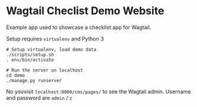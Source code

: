# Wagtail Checlist Demo Website

Example app used to showcase a checklist app for Wagtail.

Setup requires `virtualenv` and Python 3

```
# Setup virtualenv, load demo data
./scripts/setup.sh
. env/bin/activate

# Run the server on localhost
cd demo
./manage.py runserver
```

No youvisit `localhost:8000/cms/pages/` to see the Wagtail admin. Username and password are `admin` / `z`

